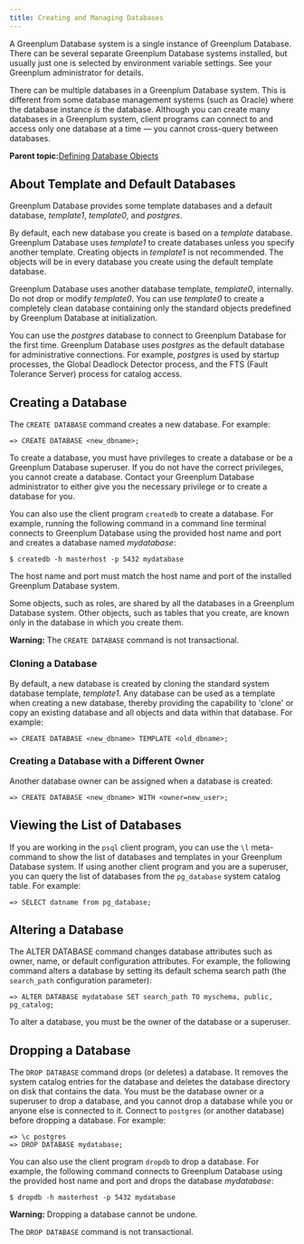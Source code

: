 ```yaml
---
title: Creating and Managing Databases 
---
```


A Greenplum Database system is a single instance of Greenplum Database. There can be several separate Greenplum Database systems installed, but usually just one is selected by environment variable settings. See your Greenplum administrator for details.

There can be multiple databases in a Greenplum Database system. This is different from some database management systems \(such as Oracle\) where the database instance *is* the database. Although you can create many databases in a Greenplum system, client programs can connect to and access only one database at a time — you cannot cross-query between databases.

**Parent topic:**[Defining Database Objects](../ddl/ddl.html)

## <a id="topic3"></a>About Template and Default Databases 

Greenplum Database provides some template databases and a default database, *template1*, *template0*, and *postgres*.

By default, each new database you create is based on a *template* database. Greenplum Database uses *template1* to create databases unless you specify another template. Creating objects in *template1* is not recommended. The objects will be in every database you create using the default template database.

Greenplum Database uses another database template, *template0*, internally. Do not drop or modify *template0*. You can use *template0* to create a completely clean database containing only the standard objects predefined by Greenplum Database at initialization.

You can use the *postgres* database to connect to Greenplum Database for the first time. Greenplum Database uses *postgres* as the default database for administrative connections. For example, *postgres* is used by startup processes, the Global Deadlock Detector process, and the FTS \(Fault Tolerance Server\) process for catalog access.

## <a id="topic4"></a>Creating a Database 

The `CREATE DATABASE` command creates a new database. For example:

```
=> CREATE DATABASE <new_dbname>;
```

To create a database, you must have privileges to create a database or be a Greenplum Database superuser. If you do not have the correct privileges, you cannot create a database. Contact your Greenplum Database administrator to either give you the necessary privilege or to create a database for you.

You can also use the client program `createdb` to create a database. For example, running the following command in a command line terminal connects to Greenplum Database using the provided host name and port and creates a database named *mydatabase*:

```
$ createdb -h masterhost -p 5432 mydatabase
```

The host name and port must match the host name and port of the installed Greenplum Database system.

Some objects, such as roles, are shared by all the databases in a Greenplum Database system. Other objects, such as tables that you create, are known only in the database in which you create them.

**Warning:** The `CREATE DATABASE` command is not transactional.

### <a id="topic5"></a>Cloning a Database 

By default, a new database is created by cloning the standard system database template, *template1*. Any database can be used as a template when creating a new database, thereby providing the capability to 'clone' or copy an existing database and all objects and data within that database. For example:

```
=> CREATE DATABASE <new_dbname> TEMPLATE <old_dbname>;
```

### <a id="topic6"></a>Creating a Database with a Different Owner 

Another database owner can be assigned when a database is created:

```
=> CREATE DATABASE <new_dbname> WITH <owner=new_user>;
```

## <a id="topic7"></a>Viewing the List of Databases 

If you are working in the `psql` client program, you can use the `\l` meta-command to show the list of databases and templates in your Greenplum Database system. If using another client program and you are a superuser, you can query the list of databases from the `pg_database` system catalog table. For example:

```
=> SELECT datname from pg_database;
```

## <a id="topic8"></a>Altering a Database 

The ALTER DATABASE command changes database attributes such as owner, name, or default configuration attributes. For example, the following command alters a database by setting its default schema search path \(the `search_path` configuration parameter\):

```
=> ALTER DATABASE mydatabase SET search_path TO myschema, public, pg_catalog;
```

To alter a database, you must be the owner of the database or a superuser.

## <a id="topic9"></a>Dropping a Database 

The `DROP DATABASE` command drops \(or deletes\) a database. It removes the system catalog entries for the database and deletes the database directory on disk that contains the data. You must be the database owner or a superuser to drop a database, and you cannot drop a database while you or anyone else is connected to it. Connect to `postgres` \(or another database\) before dropping a database. For example:

```
=> \c postgres
=> DROP DATABASE mydatabase;
```

You can also use the client program `dropdb` to drop a database. For example, the following command connects to Greenplum Database using the provided host name and port and drops the database *mydatabase*:

```
$ dropdb -h masterhost -p 5432 mydatabase
```

**Warning:** Dropping a database cannot be undone.

The `DROP DATABASE` command is not transactional.


